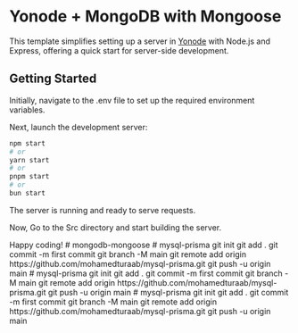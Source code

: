 # Yonode + MongoDB with Mongoose

This template simplifies setting up a server in [Yonode](https://yonode.org) with Node.js and Express, offering a quick start for server-side development.

## Getting Started

Initially, navigate to the .env file to set up the required environment variables.

Next, launch the development server:

```bash
npm start
# or
yarn start
# or
pnpm start
# or
bun start
```

The server is running and ready to serve requests.

Now, Go to the Src directory and start building the server.

Happy coding! 
#   m o n g o d b - m o n g o o s e  
 #   m y s q l - p r i s m a  
 g i t  
 i n i t  
 g i t  
 a d d  
 .  
 g i t  
 c o m m i t  
 - m  
 f i r s t   c o m m i t  
 g i t  
 b r a n c h  
 - M  
 m a i n  
 g i t  
 r e m o t e  
 a d d  
 o r i g i n  
 h t t p s : / / g i t h u b . c o m / m o h a m e d t u r a a b / m y s q l - p r i s m a . g i t  
 g i t  
 p u s h  
 - u  
 o r i g i n  
 m a i n  
 #   m y s q l - p r i s m a  
 g i t  
 i n i t  
 g i t  
 a d d  
 .  
 g i t  
 c o m m i t  
 - m  
 f i r s t   c o m m i t  
 g i t  
 b r a n c h  
 - M  
 m a i n  
 g i t  
 r e m o t e  
 a d d  
 o r i g i n  
 h t t p s : / / g i t h u b . c o m / m o h a m e d t u r a a b / m y s q l - p r i s m a . g i t  
 g i t  
 p u s h  
 - u  
 o r i g i n  
 m a i n  
 #   m y s q l - p r i s m a  
 g i t  
 i n i t  
 g i t  
 a d d  
 .  
 g i t  
 c o m m i t  
 - m  
 f i r s t   c o m m i t  
 g i t  
 b r a n c h  
 - M  
 m a i n  
 g i t  
 r e m o t e  
 a d d  
 o r i g i n  
 h t t p s : / / g i t h u b . c o m / m o h a m e d t u r a a b / m y s q l - p r i s m a . g i t  
 g i t  
 p u s h  
 - u  
 o r i g i n  
 m a i n  
 